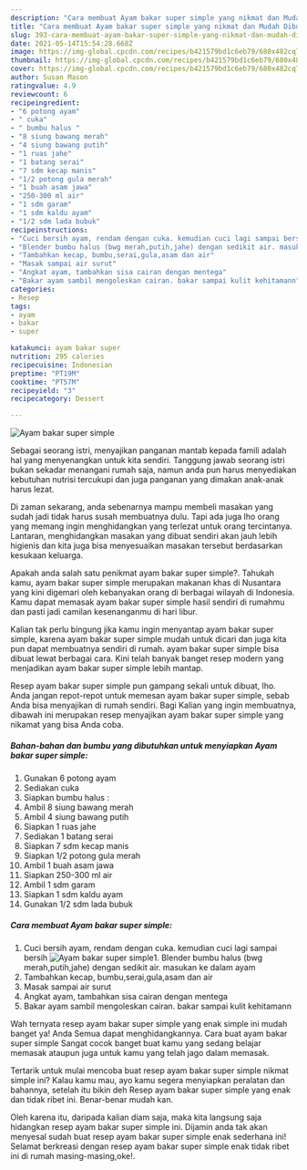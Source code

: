 ```yaml
---
description: "Cara membuat Ayam bakar super simple yang nikmat dan Mudah Dibuat"
title: "Cara membuat Ayam bakar super simple yang nikmat dan Mudah Dibuat"
slug: 393-cara-membuat-ayam-bakar-super-simple-yang-nikmat-dan-mudah-dibuat
date: 2021-05-14T15:54:28.668Z
image: https://img-global.cpcdn.com/recipes/b421579bd1c6eb79/680x482cq70/ayam-bakar-super-simple-foto-resep-utama.jpg
thumbnail: https://img-global.cpcdn.com/recipes/b421579bd1c6eb79/680x482cq70/ayam-bakar-super-simple-foto-resep-utama.jpg
cover: https://img-global.cpcdn.com/recipes/b421579bd1c6eb79/680x482cq70/ayam-bakar-super-simple-foto-resep-utama.jpg
author: Susan Mason
ratingvalue: 4.9
reviewcount: 6
recipeingredient:
- "6 potong ayam"
- " cuka"
- " bumbu halus "
- "8 siung bawang merah"
- "4 siung bawang putih"
- "1 ruas jahe"
- "1 batang serai"
- "7 sdm kecap manis"
- "1/2 potong gula merah"
- "1 buah asam jawa"
- "250-300 ml air"
- "1 sdm garam"
- "1 sdm kaldu ayam"
- "1/2 sdm lada bubuk"
recipeinstructions:
- "Cuci bersih ayam, rendam dengan cuka. kemudian cuci lagi sampai bersih"
- "Blender bumbu halus (bwg merah,putih,jahe) dengan sedikit air. masukan ke dalam ayam"
- "Tambahkan kecap, bumbu,serai,gula,asam dan air"
- "Masak sampai air surut"
- "Angkat ayam, tambahkan sisa cairan dengan mentega"
- "Bakar ayam sambil mengoleskan cairan. bakar sampai kulit kehitamann"
categories:
- Resep
tags:
- ayam
- bakar
- super

katakunci: ayam bakar super 
nutrition: 295 calories
recipecuisine: Indonesian
preptime: "PT19M"
cooktime: "PT57M"
recipeyield: "3"
recipecategory: Dessert

---
```



![Ayam bakar super simple](https://img-global.cpcdn.com/recipes/b421579bd1c6eb79/680x482cq70/ayam-bakar-super-simple-foto-resep-utama.jpg)

Sebagai seorang istri, menyajikan panganan mantab kepada famili adalah hal yang menyenangkan untuk kita sendiri. Tanggung jawab seorang istri bukan sekadar menangani rumah saja, namun anda pun harus menyediakan kebutuhan nutrisi tercukupi dan juga panganan yang dimakan anak-anak harus lezat.

Di zaman  sekarang, anda sebenarnya mampu membeli masakan yang sudah jadi tidak harus susah membuatnya dulu. Tapi ada juga lho orang yang memang ingin menghidangkan yang terlezat untuk orang tercintanya. Lantaran, menghidangkan masakan yang dibuat sendiri akan jauh lebih higienis dan kita juga bisa menyesuaikan masakan tersebut berdasarkan kesukaan keluarga. 



Apakah anda salah satu penikmat ayam bakar super simple?. Tahukah kamu, ayam bakar super simple merupakan makanan khas di Nusantara yang kini digemari oleh kebanyakan orang di berbagai wilayah di Indonesia. Kamu dapat memasak ayam bakar super simple hasil sendiri di rumahmu dan pasti jadi camilan kesenanganmu di hari libur.

Kalian tak perlu bingung jika kamu ingin menyantap ayam bakar super simple, karena ayam bakar super simple mudah untuk dicari dan juga kita pun dapat membuatnya sendiri di rumah. ayam bakar super simple bisa dibuat lewat berbagai cara. Kini telah banyak banget resep modern yang menjadikan ayam bakar super simple lebih mantap.

Resep ayam bakar super simple pun gampang sekali untuk dibuat, lho. Anda jangan repot-repot untuk memesan ayam bakar super simple, sebab Anda bisa menyajikan di rumah sendiri. Bagi Kalian yang ingin membuatnya, dibawah ini merupakan resep menyajikan ayam bakar super simple yang nikamat yang bisa Anda coba.

<!--inarticleads1-->

##### Bahan-bahan dan bumbu yang dibutuhkan untuk menyiapkan Ayam bakar super simple:

1. Gunakan 6 potong ayam
1. Sediakan  cuka
1. Siapkan  bumbu halus :
1. Ambil 8 siung bawang merah
1. Ambil 4 siung bawang putih
1. Siapkan 1 ruas jahe
1. Sediakan 1 batang serai
1. Siapkan 7 sdm kecap manis
1. Siapkan 1/2 potong gula merah
1. Ambil 1 buah asam jawa
1. Siapkan 250-300 ml air
1. Ambil 1 sdm garam
1. Siapkan 1 sdm kaldu ayam
1. Gunakan 1/2 sdm lada bubuk




<!--inarticleads2-->

##### Cara membuat Ayam bakar super simple:

1. Cuci bersih ayam, rendam dengan cuka. kemudian cuci lagi sampai bersih
<img src="https://img-global.cpcdn.com/steps/23e008c8360dbce9/160x128cq70/ayam-bakar-super-simple-langkah-memasak-1-foto.jpg" alt="Ayam bakar super simple">1. Blender bumbu halus (bwg merah,putih,jahe) dengan sedikit air. masukan ke dalam ayam
1. Tambahkan kecap, bumbu,serai,gula,asam dan air
1. Masak sampai air surut
1. Angkat ayam, tambahkan sisa cairan dengan mentega
1. Bakar ayam sambil mengoleskan cairan. bakar sampai kulit kehitamann




Wah ternyata resep ayam bakar super simple yang enak simple ini mudah banget ya! Anda Semua dapat menghidangkannya. Cara buat ayam bakar super simple Sangat cocok banget buat kamu yang sedang belajar memasak ataupun juga untuk kamu yang telah jago dalam memasak.

Tertarik untuk mulai mencoba buat resep ayam bakar super simple nikmat simple ini? Kalau kamu mau, ayo kamu segera menyiapkan peralatan dan bahannya, setelah itu bikin deh Resep ayam bakar super simple yang enak dan tidak ribet ini. Benar-benar mudah kan. 

Oleh karena itu, daripada kalian diam saja, maka kita langsung saja hidangkan resep ayam bakar super simple ini. Dijamin anda tak akan menyesal sudah buat resep ayam bakar super simple enak sederhana ini! Selamat berkreasi dengan resep ayam bakar super simple enak tidak ribet ini di rumah masing-masing,oke!.

